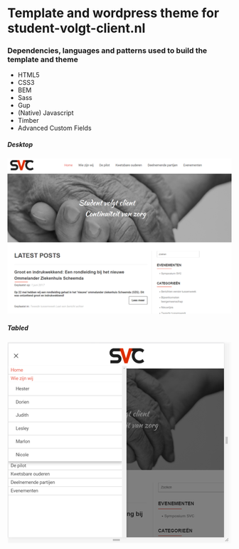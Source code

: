# Template and wordpress theme for student-volgt-client.nl

### Dependencies, languages and patterns used to build the template and theme

* HTML5
* CSS3
* BEM
* Sass
* Gup
* (Native) Javascript
* Timber
* Advanced Custom Fields

##### Desktop
![alt text](https://github.com/RFreij/Template_WP-theme_student-volgt-client/blob/master/template/media/screenshot/Screenshot.png "Screenshot desktop")

##### Tabled
![alt text](https://github.com/RFreij/Template_WP-theme_student-volgt-client/blob/master/template/media/screenshot/screenshot_tabled_menu.png "Screenshot tabled with open navigation")
